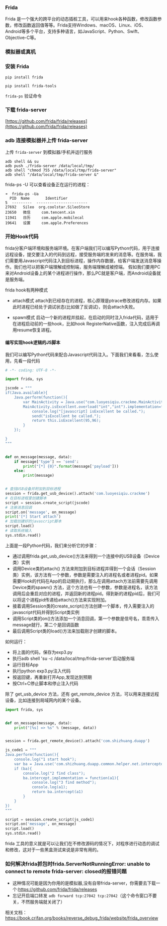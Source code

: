 ### Frida

Frida 是一个强大的跨平台的动态插桩工具，可以用来hook各种函数，修改函数参数，修改函数返回值等等。Frida支持Windows、macOS、Linux、iOS、Android等多个平台，支持多种语言，如JavaScript、Python、Swift、Objective-C等。

### 模拟器或真机

### 安装 Frida

`pip install frida`

`pip install frida-tools`

`frida-ps` 验证命令

### 下载 frida-server

[https://github.com/frida/frida/releases](https://github.com/frida/frida/releases)

### adb 连接模拟器并上传 frida-server

上传 `frida-server` 到模拟器/手机并运行服务

```
adb shell && su
adb push ./frida-server /data/local/tmp/ 
adb shell "chmod 755 /data/local/tmp/frida-server"
adb shell "/data/local/tmp/frida-server &"
```

frida-ps -U 可以查看设备正在运行的进程：

```text
➜  frida-ps -Ua
  PID  Name       Identifier
5  ---------  -----------------------
27692   Sileo  org.coolstar.SileoStore
23650   微信     com.tencent.xin
11941   日历     com.apple.mobilecal
19641   设置     com.apple.Preferences
```

### 开始Hook代码

frida分客户端环境和服务端环境。在客户端我们可以编写Python代码，用于连接远程设备，提交要注入的代码到远程，接受服务端的发来的消息等。在服务端，我们需要用Javascript代码注入到目标进程，操作内存数据，给客户端发送消息等操作。我们也可以把客户端理解成控制端，服务端理解成被控端。
假如我们要用PC来对Android设备上的某个进程进行操作，那么PC就是客户端，而Android设备就是服务端。

frida hook有两种模式

- attach模式
  attach到已经存在的进程，核心原理是ptrace修改进程内存。如果此时进程已经处于调试状态(比如做了反调试)，则会attach失败。

- spawn模式
  启动一个新的进程并挂起，在启动的同时注入frida代码，适用于在进程启动前的一些hook，比如hook RegisterNative函数，注入完成后再调用resume恢复进程。

#### 编写实现hook逻辑的JS脚本

我们可以编写Python代码来配合Javascript代码注入。下面我们来看看，怎么使用，先看一段代码

```python
# -*- coding: UTF-8 -*-

import frida, sys

jscode = """
if(Java.available){
    Java.perform(function(){
        var MainActivity = Java.use("com.luoyesiqiu.crackme.MainActivity");
        MainActivity.isExcellent.overload("int","int").implementation=function(chinese,math){
            console.log("[javascript] isExcellent be called.");
            send("isExcellent be called.");
            return this.isExcellent(95,96);      
        }
    });

}
"""


def on_message(message, data):
    if message['type'] == 'send':
        print("[*] {0}".format(message['payload']))
    else:
        print(message)


# 查找USB设备并附加到目标进程
session = frida.get_usb_device().attach('com.luoyesiqiu.crackme')
# 在目标进程里创建脚本
script = session.create_script(jscode)
# 注册消息回调
script.on('message', on_message)
print('[*] Start attach')
# 加载创建好的javascript脚本
script.load()
# 读取系统输入
sys.stdin.read()
```

上面是一段Python代码，我们来分析它的步骤：

- 通过调用frida.get_usb_device()方法来得到一个连接中的USB设备（Device类）实例
- 调用Device类的attach()
  方法来附加到目标进程并得到一个会话（Session类）实例，该方法有一个参数，参数是需要注入的进程名或者进程pid。如果需要Hook的代码在App的启动期执行，那么在调用attach方法前需要先调用Device类的spawn()
  方法，这个方法也有一个参数，参数是进程名，该方法调用后会重启对应的进程，并返回新的进程pid。得到新的进程pid后，我们可以将这个进程pid传递给attach()方法来实现附加。
- 接着调用Session类的create_script()方法创建一个脚本，传入需要注入的javascript代码并得到Script类实例
- 调用Script类的on()方法添加一个消息回调，第一个参数是信号名，乖乖传入message就行，第二个是回调函数
- 最后调用Script类的load()方法来加载刚才创建的脚本。

如何运行：

- 将上面的代码，保存为exp3.py
- 执行adb shell 'su -c /data/local/tmp/frida-server'启动服务端
- 运行目标App
- 执行python exp3.py注入代码
- 按返回键，再重新打开App,发现达到预期
- 按Ctrl+C停止脚本和停止注入代码

除了 get_usb_device 方法，还有 get_remote_device 方法，可以用来连接远程设备，比如连接到局域网内的某个设备。

```python
import frida, sys


def on_message(message, data):
    print("[%s] => %s" % (message, data))


session = frida.get_remote_device().attach('com.shizhuang.duapp')

js_code1 = """
Java.perform(function(){
    console.log("1 start hook");
    var ba = Java.use('com.shizhuang.duapp.common.helper.net.interceptor.HttpRequestInterceptor').$new();
    if (ba){
        console.log("2 find class");
        ba.intercept.implementation = function(a1){
            console.log("3 find method");
            console.log(a1);
            return ba.intercept(a1)
        }
    }
})
"""

script = session.create_script(js_code1)
script.on('message', on_message)
script.load()
sys.stdin.read()
```

frida 工具的意义就是可以让我们在不修改源码的情况下，对程序进行动态的调试和修改，这对于一些黑盒测试来说是非常有用的。

### 如何解决frida抓包时frida.ServerNotRunningError: unable to connect to remote frida-server: closed的报错问题

- 这种情况可能是因为你用的是模拟器,没有自带frida-server，你需要去下载一个:https://github.com/frida/frida/releases
- 忘记开启端口转发 `adb forward tcp:27042 tcp:27042`（这个命令窗口不要关，不然服务端就关闭了）

相关文档：https://book.crifan.org/books/reverse_debug_frida/website/frida_overview